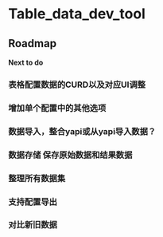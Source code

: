# Table_data_dev_tool

## Roadmap 

**Next to do**

### 表格配置数据的CURD以及对应UI调整

### 增加单个配置中的其他选项

### 数据导入，整合yapi或从yapi导入数据？

### 数据存储 保存原始数据和结果数据

### 整理所有数据集

### 支持配置导出

### 对比新旧数据
